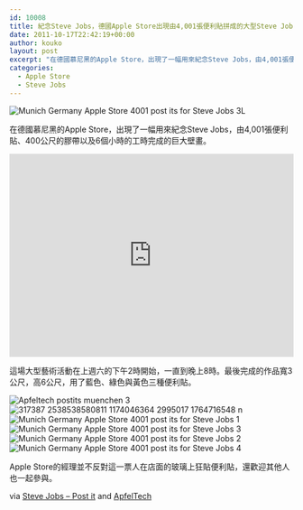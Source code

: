 ```yaml
---
id: 10008
title: 紀念Steve Jobs，德國Apple Store出現由4,001張便利貼拼成的大型Steve Jobs壁畫！
date: 2011-10-17T22:42:19+00:00
author: kouko
layout: post
excerpt: "在德國慕尼黑的Apple Store，出現了一幅用來紀念Steve Jobs，由4,001張便利貼、400公尺的膠帶以及6個小時的工時完成的巨大壁畫。"
categories:
  - Apple Store
  - Steve Jobs
---
```

<img title="Munich Germany Apple Store 4001 post-its for Steve Jobs 3L.jpg" src="/img/2011-10-17-munich-germany-apple-store-4001-post-its-for-steve-jobs/Munich-Germany-Apple-Store-4001-post-its-for-Steve-Jobs-3L.jpg" border="0" alt="Munich Germany Apple Store 4001 post its for Steve Jobs 3L"  />

在德國慕尼黑的Apple Store，出現了一幅用來紀念Steve Jobs，由4,001張便利貼、400公尺的膠帶以及6個小時的工時完成的巨大壁畫。

<iframe  width="100%" height="360" src="https://www.youtube.com/embed/e-Kd6gAXmLs" frameborder="0" allowfullscreen></iframe>

這場大型藝術活動在上週六的下午2時開始，一直到晚上8時。最後完成的作品寬3公尺，高6公尺，用了藍色、綠色與黃色三種便利貼。

<img title="apfeltech_postits_muenchen_3.png" src="/img/2011-10-17-munich-germany-apple-store-4001-post-its-for-steve-jobs/apfeltech_postits_muenchen_3.png" border="0" alt="Apfeltech postits muenchen 3"   /> <img title="317387_2538538580811_1174046364_2995017_1764716548_n.jpg" src="/img/2011-10-17-munich-germany-apple-store-4001-post-its-for-steve-jobs/317387_2538538580811_1174046364_2995017_1764716548_n.jpg" border="0" alt="317387 2538538580811 1174046364 2995017 1764716548 n"  /><img title="Munich Germany Apple Store 4001 post-its for Steve Jobs 1.jpg" src="/img/2011-10-17-munich-germany-apple-store-4001-post-its-for-steve-jobs/Munich-Germany-Apple-Store-4001-post-its-for-Steve-Jobs-1.jpg" border="0" alt="Munich Germany Apple Store 4001 post its for Steve Jobs 1"  /><img  title="Munich Germany Apple Store 4001 post-its for Steve Jobs 3.jpg" src="/img/2011-10-17-munich-germany-apple-store-4001-post-its-for-steve-jobs/Munich-Germany-Apple-Store-4001-post-its-for-Steve-Jobs-3.jpg" border="0" alt="Munich Germany Apple Store 4001 post its for Steve Jobs 3"  /> <img title="Munich Germany Apple Store 4001 post-its for Steve Jobs 2.jpg" src="/img/2011-10-17-munich-germany-apple-store-4001-post-its-for-steve-jobs/Munich-Germany-Apple-Store-4001-post-its-for-Steve-Jobs-2.jpg" border="0" alt="Munich Germany Apple Store 4001 post its for Steve Jobs 2"  /><img title="Munich Germany Apple Store 4001 post-its for Steve Jobs 4.jpg" src="/img/2011-10-17-munich-germany-apple-store-4001-post-its-for-steve-jobs/Munich-Germany-Apple-Store-4001-post-its-for-Steve-Jobs-4.jpg" border="0" alt="Munich Germany Apple Store 4001 post its for Steve Jobs 4"  />

Apple Store的經理並不反對這一票人在店面的玻璃上狂貼便利貼，還歡迎其他人也一起參與。

via [Steve Jobs &#8211; Post it](https://www.facebook.com/media/set/?set=a.2538537500784.143471.1174046364&type=1) and [ApfelTech](http://apfeltech.net/2011/10/tribut-an-steve-jobs-riesiges-portrait-aus-5-600-post-it-zettel-am-munchner-apple-store/)

